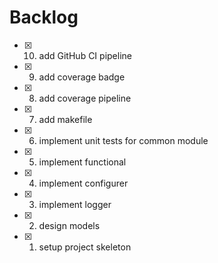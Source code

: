 # Backlog

- [x] 10. add GitHub CI pipeline
- [x] 9. add coverage badge
- [x] 8. add coverage pipeline
- [x] 7. add makefile
- [x] 6. implement unit tests for common module
- [x] 5. implement functional
- [x] 4. implement configurer
- [x] 3. implement logger
- [x] 2. design models
- [x] 1. setup project skeleton
